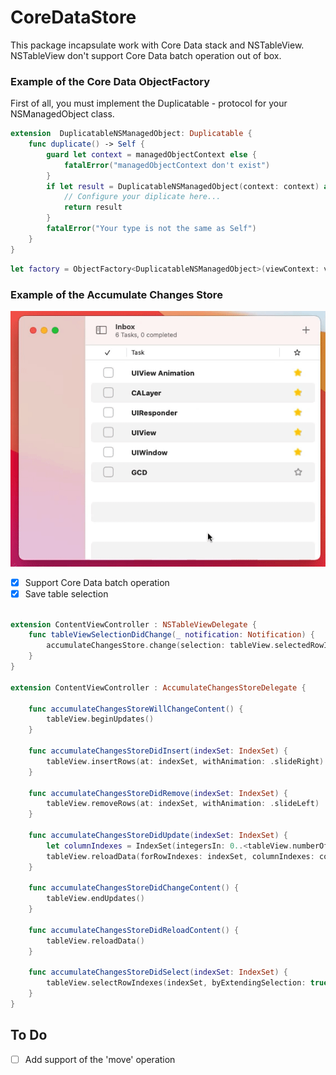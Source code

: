 # CoreDataStore

This package incapsulate work with Core Data stack and NSTableView.
NSTableView don't support Core Data batch operation out of box.

### Example of the Core Data ObjectFactory

First of all, you must implement the Duplicatable - protocol for your NSManagedObject class.

```swift
extension  DuplicatableNSManagedObject: Duplicatable {
	func duplicate() -> Self {
		guard let context = managedObjectContext else {
			fatalError("managedObjectContext don't exist")
		}
		if let result = DuplicatableNSManagedObject(context: context) as? Self {
			// Configure your diplicate here...
			return result
		}
		fatalError("Your type is not the same as Self")
	}
}
```

```swift
let factory = ObjectFactory<DuplicatableNSManagedObject>(viewContext: viewContext)
```

### Example of the Accumulate Changes Store

![me](https://github.com/unsaferawpointer/CoreDataStore/blob/main/Sources/Resource/tableview.gif)

- [x] Support Core Data batch operation
- [x] Save table selection

```swift

extension ContentViewController : NSTableViewDelegate {
	func tableViewSelectionDidChange(_ notification: Notification) {
		accumulateChangesStore.change(selection: tableView.selectedRowIndexes)
	}
}

extension ContentViewController : AccumulateChangesStoreDelegate {
	
	func accumulateChangesStoreWillChangeContent() {
		tableView.beginUpdates()
	}
	
	func accumulateChangesStoreDidInsert(indexSet: IndexSet) {
		tableView.insertRows(at: indexSet, withAnimation: .slideRight)
	}
	
	func accumulateChangesStoreDidRemove(indexSet: IndexSet) {
		tableView.removeRows(at: indexSet, withAnimation: .slideLeft)
	}
	
	func accumulateChangesStoreDidUpdate(indexSet: IndexSet) {
		let columnIndexes = IndexSet(integersIn: 0..<tableView.numberOfColumns)
		tableView.reloadData(forRowIndexes: indexSet, columnIndexes: columnIndexes)
	}
	
	func accumulateChangesStoreDidChangeContent() {
		tableView.endUpdates()
	}
	
	func accumulateChangesStoreDidReloadContent() {
		tableView.reloadData()
	}
	
	func accumulateChangesStoreDidSelect(indexSet: IndexSet) {
		tableView.selectRowIndexes(indexSet, byExtendingSelection: true)
	}
}
```


## To Do
- [ ] Add support of the 'move' operation
